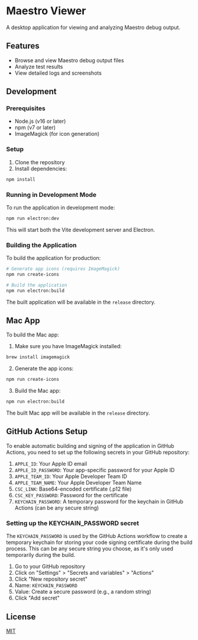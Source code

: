 # Maestro Viewer

A desktop application for viewing and analyzing Maestro debug output.

## Features

- Browse and view Maestro debug output files
- Analyze test results
- View detailed logs and screenshots

## Development

### Prerequisites

- Node.js (v16 or later)
- npm (v7 or later)
- ImageMagick (for icon generation)

### Setup

1. Clone the repository
2. Install dependencies:

```bash
npm install
```

### Running in Development Mode

To run the application in development mode:

```bash
npm run electron:dev
```

This will start both the Vite development server and Electron.

### Building the Application

To build the application for production:

```bash
# Generate app icons (requires ImageMagick)
npm run create-icons

# Build the application
npm run electron:build
```

The built application will be available in the `release` directory.

## Mac App

To build the Mac app:

1. Make sure you have ImageMagick installed:

```bash
brew install imagemagick
```

2. Generate the app icons:

```bash
npm run create-icons
```

3. Build the Mac app:

```bash
npm run electron:build
```

The built Mac app will be available in the `release` directory.

## GitHub Actions Setup

To enable automatic building and signing of the application in GitHub Actions, you need to set up the following secrets in your GitHub repository:

1. `APPLE_ID`: Your Apple ID email
2. `APPLE_ID_PASSWORD`: Your app-specific password for your Apple ID
3. `APPLE_TEAM_ID`: Your Apple Developer Team ID
4. `APPLE_TEAM_NAME`: Your Apple Developer Team Name
5. `CSC_LINK`: Base64-encoded certificate (.p12 file)
6. `CSC_KEY_PASSWORD`: Password for the certificate
7. `KEYCHAIN_PASSWORD`: A temporary password for the keychain in GitHub Actions (can be any secure string)

### Setting up the KEYCHAIN_PASSWORD secret

The `KEYCHAIN_PASSWORD` is used by the GitHub Actions workflow to create a temporary keychain for storing your code signing certificate during the build process. This can be any secure string you choose, as it's only used temporarily during the build.

1. Go to your GitHub repository
2. Click on "Settings" > "Secrets and variables" > "Actions"
3. Click "New repository secret"
4. Name: `KEYCHAIN_PASSWORD`
5. Value: Create a secure password (e.g., a random string)
6. Click "Add secret"

## License

[MIT](LICENSE)
